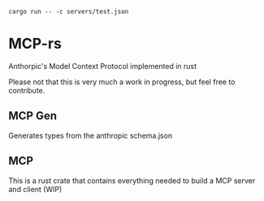 
```
cargo run -- -c servers/test.json

```

# MCP-rs
Anthorpic's Model Context Protocol implemented in rust

Please not that this is very much a work in progress, but feel free to contribute.

## MCP Gen
Generates types from the anthropic schema.json

## MCP
This is a rust crate that contains everything needed to build a MCP server and client (WIP)

